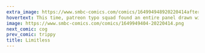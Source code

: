 ```yaml
---
extra_image: https://www.smbc-comics.com/comics/164994948920220414after.png
hovertext: This time, patreon typo squad found an entire panel drawn with the wrong character.
image: https://www.smbc-comics.com/comics/1649949404-20220414.png
next_comic: cog
prev_comic: trippy
title: Limitless
---
```


